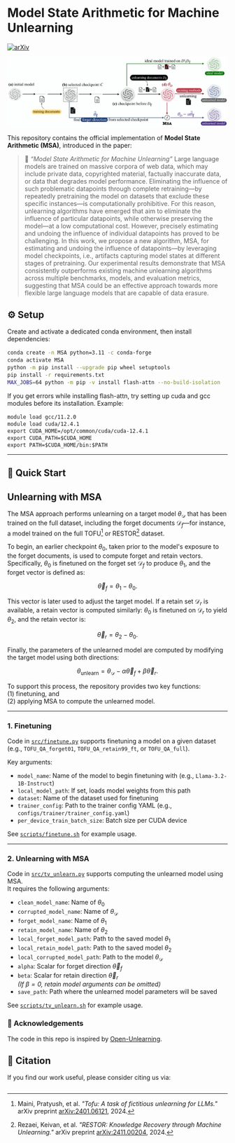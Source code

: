 # Model State Arithmetic for Machine Unlearning

[![arXiv](https://img.shields.io/badge/arXiv-TODO-b31b1b.svg)](TODO)

<!-- Add your method’s cover image here -->

![MSA Cover Image](./assets/MSA.png)

This repository contains the official implementation of **Model State Arithmetic (MSA)**, introduced in the paper:

> 📄 *“Model State Arithmetic for Machine Unlearning”*
> Large language models are trained on massive corpora of web data, which may include private data, copyrighted material, factually inaccurate data, or data that degrades model performance. Eliminating the influence of such problematic datapoints through complete retraining—by repeatedly pretraining the model on datasets that exclude these specific instances—is computationally prohibitive. For this reason, unlearning algorithms have emerged that aim to eliminate the influence of particular datapoints, while otherwise preserving the model—at a low computational cost. However, precisely estimating and undoing the influence of individual datapoints has proved to be challenging. In this work, we propose a new algorithm, MSA, for estimating and undoing the influence of datapoints—by leveraging model checkpoints, i.e., artifacts capturing model states at different stages of pretraining. Our experimental results demonstrate that MSA consistently outperforms existing machine unlearning algorithms across multiple benchmarks, models, and evaluation metrics, suggesting that MSA could be an effective approach towards more flexible large language models that are capable of data erasure.




## ⚙️ Setup

Create and activate a dedicated conda environment, then install dependencies:

```bash
conda create -n MSA python=3.11 -c conda-forge
conda activate MSA
python -m pip install --upgrade pip wheel setuptools
pip install -r requirements.txt
MAX_JOBS=64 python -m pip -v install flash-attn --no-build-isolation
```


If you get errors while installing flash-attn, try setting up cuda and gcc modules before its installation. Example:

```
module load gcc/11.2.0
module load cuda/12.4.1
export CUDA_HOME=/opt/common/cuda/cuda-12.4.1
export CUDA_PATH=$CUDA_HOME
export PATH=$CUDA_HOME/bin:$PATH
```

---

## 🚀 Quick Start

## Unlearning with MSA

The MSA approach performs unlearning on a target model $\theta_\mathcal{D}$ that has been trained on the full dataset, including the forget documents $\mathcal{D}_f$—for instance, a model trained on the full TOFU[^1] or RESTOR[^2] dataset.

To begin, an earlier checkpoint $\theta_0$, taken prior to the model's exposure to the forget documents, is used to compute forget and retain vectors. Specifically, $\theta_0$ is finetuned on the forget set $\mathcal{D}_f$ to produce $\theta_1$, and the forget vector is defined as:

$$\vec{\theta}_f = \theta_1 - \theta_0.$$

This vector is later used to adjust the target model. If a retain set $\mathcal{D}_r$ is available, a retain vector is computed similarly: $\theta_0$ is finetuned on $\mathcal{D}_r$ to yield $\theta_2$, and the retain vector is:

$$\vec{\theta}_r = \theta_2 - \theta_0.$$

Finally, the parameters of the unlearned model are computed by modifying the target model using both directions:

$$\theta_{\text{unlearn}} = \theta_{\mathcal{D}} - \alpha \vec{\theta}_f + \beta \vec{\theta}_r.$$

To support this process, the repository provides two key functions:  
(1) finetuning, and  
(2) applying MSA to compute the unlearned model.

---

[^1]: Maini, Pratyush, et al. *"Tofu: A task of fictitious unlearning for LLMs."* arXiv preprint [arXiv:2401.06121](https://arxiv.org/abs/2401.06121), 2024.  
[^2]: Rezaei, Keivan, et al. *"RESTOR: Knowledge Recovery through Machine Unlearning."* arXiv preprint [arXiv:2411.00204](https://arxiv.org/abs/2411.00204), 2024.

### 1. Finetuning

Code in [`src/finetune.py`](src/finetune.py) supports finetuning a model on a given dataset  
(e.g., `TOFU_QA_forget01`, `TOFU_QA_retain99_ft`, or `TOFU_QA_full`).

Key arguments:

- `model_name`: Name of the model to begin finetuning with (e.g., `Llama-3.2-1B-Instruct`)
- `local_model_path`: If set, loads model weights from this path
- `dataset`: Name of the dataset used for finetuning
- `trainer_config`: Path to the trainer config YAML (e.g., `configs/trainer/trainer_config.yaml`)
- `per_device_train_batch_size`: Batch size per CUDA device

See [`scripts/finetune.sh`](scripts/finetune.sh) for example usage.

---

### 2. Unlearning with MSA

Code in [`src/tv_unlearn.py`](src/tv_unlearn.py) supports computing the unlearned model using MSA.  
It requires the following arguments:

- `clean_model_name`: Name of $\theta_0$
- `corrupted_model_name`: Name of $\theta_\mathcal{D}$
- `forget_model_name`: Name of $\theta_1$
- `retain_model_name`: Name of $\theta_2$
- `local_forget_model_path`: Path to the saved model $\theta_1$
- `local_retain_model_path`: Path to the saved model $\theta_2$
- `local_corrupted_model_path`: Path to the model $\theta_\mathcal{D}$
- `alpha`: Scalar for forget direction $\vec{\theta}_f$
- `beta`: Scalar for retain direction $\vec{\theta}_r$  
  *(If $\beta = 0$, retain model arguments can be omitted)*
- `save_path`: Path where the unlearned model parameters will be saved

See [`scripts/tv_unlearn.sh`](scripts/tv_unlearn.sh) for example usage.

### 🤝 Acknowledgements
The code in this repo is inspired by [Open-Unlearning](https://github.com/locuslab/open-unlearning). 

## 📖 Citation

If you find our work useful, please consider citing us via:

```bibtex

```
